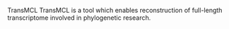 TransMCL
TransMCL is a tool which enables reconstruction of full-length transcriptome involved in phylogenetic research.
